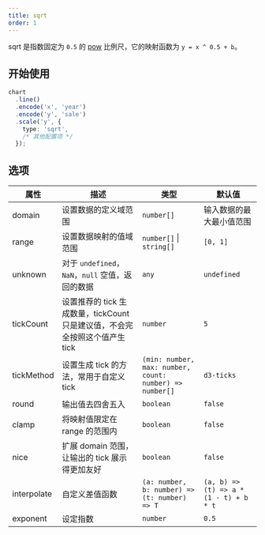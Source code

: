 ```yaml
---
title: sqrt
order: 1
---
```


sqrt 是指数固定为 `0.5` 的 [pow](/api/scale/pow) 比例尺，它的映射函数为 `y = x ^ 0.5 + b`。

## 开始使用

```ts
chart
  .line()
  .encode('x', 'year')
  .encode('y', 'sale')
  .scale('y', {
    type: 'sqrt',
    /* 其他配置项 */
  });
```

## 选项

| 属性 | 描述 | 类型 | 默认值|
| -------------| ----------------------------------------------------------- | -----| -------|
| domain      | 设置数据的定义域范围                                            | `number[]` | 输入数据的最大最小值范围 |
| range       | 设置数据映射的值域范围                                           | `number[]` \| `string[]` | `[0, 1]` |
| unknown     | 对于 `undefined`， `NaN`，`null` 空值，返回的数据                | `any` | `undefined` |
| tickCount   | 设置推荐的 tick 生成数量，tickCount 只是建议值，不会完全按照这个值产生 tick | `number` | `5` |
| tickMethod  | 设置生成 tick 的方法，常用于自定义 tick                           | `(min: number, max: number, count: number) => number[]`      | `d3-ticks` |
| round       | 输出值去四舍五入                                                | `boolean` | `false` |
| clamp       | 将映射值限定在 range 的范围内                                     | `boolean` | `false` |
| nice        | 扩展 domain 范围，让输出的 tick 展示得更加友好                     | `boolean` | `false` |
| interpolate | 自定义差值函数                                                  | `(a: number, b: number) => (t: number) => T` | `(a, b) => (t) => a * (1 - t) + b * t` |
| exponent      | 设定指数                                                    | `number` | `0.5` |
